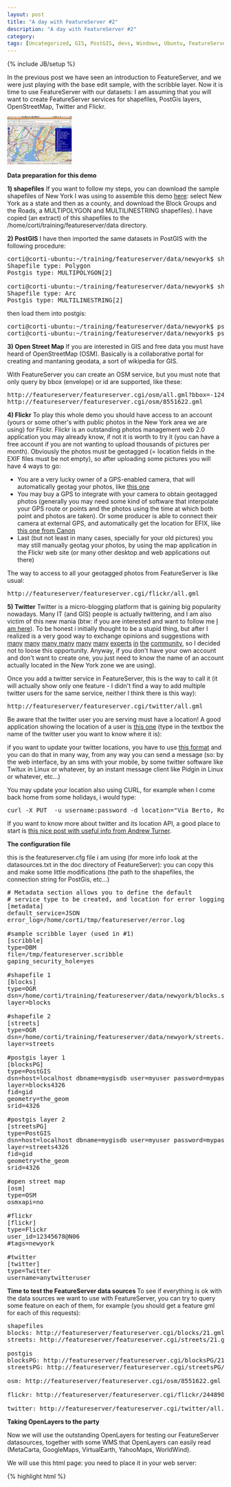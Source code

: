 ```yaml
---
layout: post
title: "A day with FeatureServer #2"
description: "A day with FeatureServer #2"
category:
tags: [Uncategorized, GIS, PostGIS, devs, Windows, Ubuntu, FeatureServer, Python, WMS, OpenStreetMap, Web2.0, Flickr, Twitter, OpenLayers, WFS]
---
```

{% include JB/setup %}

In the previous post we have seen an introduction to FeatureServer, and we were just playing with the base edit sample, with the scribble layer.
Now it is time to use FeatureServer with our datasets: I am assuming that you will want to create FeatureServer services for shapefiles, PostGis layers, OpenStreetMap, Twitter and Flickr.

<a href='/assets/images/adaywithfeatureserver.png'><img src="/assets/images/adaywithfeatureserver.png" alt="" title="the nice OpenLayers interface with the Yahoo Map WMS and some data source from FeatureServer" width="150" height="112" class="alignnone size-thumbnail wp-image-80" /></a>

<strong>Data preparation for this demo</strong>

<strong>1) shapefiles</strong>
If you want to follow my steps, you can download the sample shapefiles of New York I was using to assemble this demo <a href=" http://arcdata.esri.com/data/tiger2000/tiger_download.cfm">here</a>: select New York as a state and then as a county, and download the Block Groups and the Roads, a MULTIPOLYGON and MULTILINESTRING shapefiles).
I have copied (an extract) of this shapefiles to the /home/corti/training/featureserver/data directory.

<strong>2) PostGIS</strong>
I have then imported the same datasets in PostGIS with the following procedure:

<pre lang="text">
corti@corti-ubuntu:~/training/featureserver/data/newyork$ shp2pgsql -I -s 4326 blocks.shp blocks4326 > blocks4326.sql
Shapefile type: Polygon
Postgis type: MULTIPOLYGON[2]

corti@corti-ubuntu:~/training/featureserver/data/newyork$ shp2pgsql -I -s 4326 streets.shp streets4326 > streets4326.sql
Shapefile type: Arc
Postgis type: MULTILINESTRING[2]
</pre>

then load them into postgis:

<pre lang="text">
corti@corti-ubuntu:~/training/featureserver/data/newyork$ psql -d gisdb -h localhost -U gis -f streets4326.sql
corti@corti-ubuntu:~/training/featureserver/data/newyork$ psql -d gisdb -h localhost -U gis -f blocks4326.sql
</pre>

<strong>3) Open Street Map</strong>
If you are interested in GIS and free data you must have heard of OpenStreetMap (OSM). Basically is a collaborative portal for creating and mantaning geodata, a sort of wikipedia for GIS.

With FeatureServer you can create an OSM service, but you must note that only query by bbox (envelope) or id are supported, like these:

<pre lang="text">
http://featureserver/featureserver.cgi/osm/all.gml?bbox=-124.1,47.2,-123.9,47.5
http://featureserver/featureserver.cgi/osm/8551622.gml
</pre>

<strong>4) Flickr</strong>
To play this whole demo you should have access to an account (yours or some other's with public photos in the New York area we are using) for Flickr.
Flickr is an outstanding photos management web 2.0 application you may already know, if not it is worth to try it (you can have a free account if you are not wanting to upload thousands of pictures per month).
Obviously the photos must be geotagged (= location fields in the EXIF files must be not empty), so after uploading some pictures you will have 4 ways to go:
<ul>
<li>
You are a very lucky owner of a GPS-enabled camera, that will automatically geotag your photos, like <a href="http://www.spatiallyadjusted.com/2007/01/18/ricoh-releases-new-gps-ready-digital-camera/">this one</a>
</li>
<li>
You may buy a GPS to integrate with your camera to obtain geotagged photos (generally you may need some kind of software that interpolate your GPS route or points and the photos using the time at which both point and photos are taken). Or some producer is able to connect their camera at external GPS, and automatically get the location for EFIX, like <a href="http://www.canon.co.jp/imaging/wft/wft-e2/manual/gps/index.html">this one from Canon</a>
</li>
<li>
Last (but not least in many cases, specially for your old pictures) you may still manually geotag your photos, by using the map application in the Flickr web site (or many other desktop and web applications out there)
</li>
</ul>

The way to access to all your geotagged photos from FeatureServer is like usual:
<pre lang="text">
http://featureserver/featureserver.cgi/flickr/all.gml
</pre>

<strong>5) Twitter</strong>
Twitter is a micro-blogging platform that is gaining big popularity nowadays. Many IT (and GIS) people is actually twittering, and I am also victim of this new mania (btw: if you are interested and want to follow me <a href="http://twitter.com/capooti">I am here</a>). To be honest i initially thought to be a stupid thing, but after I realized is a very good way to exchange opinions and suggestions with <a href="http://twitter.com/codinghorror">many</a> <a href="http://twitter.com/geobabbler">many</a> <a href="http://twitter.com/xanadont">many</a><a href="http://twitter.com/acangiano"> many</a> <a href="http://twitter.com/crschmidt">many</a> <a href="http://twitter.com/TheSteve0">many</a> <a href="http://twitter.com/cageyjames">experts</a> <a href="http://twitter.com/dbouwman">in</a> <a href="http://twitter.com/ajturner">the</a> <a href="http://twitter.com/D_Guidi">community</a>, so I decided not to loose this opportunity.
Anyway, if you don't have your own account and don't want to create one, you just need to know the name of an account actually located in the New York zone we are using).

Once you add a twitter service in FeatureServer, this is the way to call it (it will actually show only one feature - I didn't find a way to add multiple twitter users for the same service, neither I think there is this way):

<pre lang="text">
http://featureserver/featureserver.cgi/twitter/all.gml
</pre>

Be aware that the twitter user you are serving must have a location! A good application showing the location of a user is <a href=" http://twittermap.com/maps">this one</a> (type in the textbox the name of the twitter user you want to know where it is):

if you want to update your twitter locations, you have to use <a href="http://twittermap.com/maps/faq.html">this format</a>  and you can do that in many way, from any way you can send a message (so: by the web interface, by an sms with your mobile, by some twitter software like Twitux in Linux or whatever, by an instant message client like Pidgin in Linux or whatever, etc...)

You may update your location also using CURL, for example when I come back home from some holidays, i would type:

<pre lang="text">
curl -X PUT  -u username:password -d location="Via Berto, Rome, Italy" http://twitter.com/account/update_location.json
</pre>

If you want to know more about twitter and its location API, a good place to start is <a href="http://highearthorbit.com/twitter-location-api/">this nice post with useful info from Andrew Turner</a>.

<strong>The configuration file</strong>

this is the featureserver.cfg file i am using (for more info look at the datasources.txt in the doc directory of FeatureServer): you can copy this and make some little modifications (the path to the shapefiles, the connection string for PostGis, etc...)

<pre lang="text">
# Metadata section allows you to define the default
# service type to be created, and location for error logging
[metadata]
default_service=JSON
error_log=/home/corti/tmp/featureserver/error.log

#sample scribble layer (used in #1)
[scribble]
type=DBM
file=/tmp/featureserver.scribble
gaping_security_hole=yes

#shapefile 1
[blocks]
type=OGR
dsn=/home/corti/training/featureserver/data/newyork/blocks.shp
layer=blocks

#shapefile 2
[streets]
type=OGR
dsn=/home/corti/training/featureserver/data/newyork/streets.shp
layer=streets

#postgis layer 1
[blocksPG]
type=PostGIS
dsn=host=localhost dbname=mygisdb user=myuser password=mypassword
layer=blocks4326
fid=gid
geometry=the_geom
srid=4326

#postgis layer 2
[streetsPG]
type=PostGIS
dsn=host=localhost dbname=mygisdb user=myuser password=mypassword
layer=streets4326
fid=gid
geometry=the_geom
srid=4326

#open street map
[osm]
type=OSM
osmxapi=no

#flickr
[flickr]
type=Flickr
user_id=12345678@N06
#tags=newyork

#twitter
[twitter]
type=Twitter
username=anytwitteruser
</pre>

<strong>Time to test the FeatureServer data sources </strong>
To see if everything is ok with the data sources we want to use with FeatureServer, you can try to query some feature on each of them, for example (you should get a feature gml for each of this requests):

<pre lang="text">
shapefiles
blocks: http://featureserver/featureserver.cgi/blocks/21.gml
streets: http://featureserver/featureserver.cgi/streets/21.gml

postgis
blocksPG: http://featureserver/featureserver.cgi/blocksPG/21.gml
streetsPG: http://featureserver/featureserver.cgi/streetsPG/21.gml

osm: http://featureserver/featureserver.cgi/osm/8551622.gml

flickr: http://featureserver/featureserver.cgi/flickr/2448905405.gml

twitter: http://featureserver/featureserver.cgi/twitter/all.gml
</pre>

<strong>Taking OpenLayers to the party</strong>

Now we will use the outstanding OpenLayers for testing our FeatureServer datasources, together with some WMS that OpenLayers can easily read (MetaCarta, GoogleMaps, VirtualEarth, YahooMaps, WorldWind).

We will use this html page: you need to place it in your web server:

{% highlight html %}
<html>
<head>
  <title>OpenLayers Example: a day with FeatureServer</title>
    <!-- OpenLayers API -->
    <script src="OpenLayers-2.5/OpenLayers.js"></script>
    <!-- GoogleMaps API: you need a key for it! -->
    <script src="http://maps.google.com/maps?file=api&amp;v=2&amp;key=xxxplaceyourkeyherexxx"
	type="text/javascript"></script>
    <!-- VirtualEarth API -->
    <script src='http://dev.virtualearth.net/mapcontrol/v3/mapcontrol.js'></script>
    <!-- Yahoo Maps API -->
    <script src="http://api.maps.yahoo.com/ajaxymap?v=3.0&appid=euzuro-openlayers"></script>
    <script type="text/javascript">
         var map, drawControls, geojson, lastFeature, mywfs, vectors, featureid;
	function init(){
		//create the map
		var map = new OpenLayers.Map('map', {'maxResolution': .28125, tileSize: new OpenLayers.Size(512, 512)});
		//create the WMS layers (metacarta basic, metacarta satellite,
		//google hybrid, google satellite, virtualearth, yahoo, worldwind bathy, worldwind landsat
		var olwms = new OpenLayers.Layer.WMS( "OpenLayers WMS basic", "http://labs.metacarta.com/wms-c/Basic.py", {'layers':'basic'});
		var olwms2 = new OpenLayers.Layer.WMS( "OpenLayers WMS satellite", "http://labs.metacarta.com/wms-c/Basic.py", {'layers':'satellite'});
		var google = new OpenLayers.Layer.Google( "Google Hybrid Map", { type: G_HYBRID_MAP } );
		var google2 = new OpenLayers.Layer.Google( "Google Satellite Map", { type: G_SATELLITE_MAP } );
		var virtualearth = new OpenLayers.Layer.VirtualEarth( "Virtual Earth Hybrid", {type: VEMapStyle.Hybrid });
		var yahoo = new OpenLayers.Layer.Yahoo("Yahoo");
		var ww = new OpenLayers.Layer.WorldWind( "WorldWind Bathy", "http://worldwind25.arc.nasa.gov/tile/tile.aspx?", 36, 4, {T:"bmng.topo.bathy.200406"});
		var  ww2 = new OpenLayers.Layer.WorldWind( "WorldWind LANDSAT", "http://worldwind25.arc.nasa.gov/tile/tile.aspx", 2.25, 4,{T:"105"});
		//create the WFS layers
		//1. shapefiles WFS layers
		var wfsNYblocksSHP = new OpenLayers.Layer.WFS("WFS New York blocks (shp)", "featureserver.cgi/blocks?format=WFS",
			{maxfeatures: "300"}, {extractAttributes: true, displayInLayerSwitcher: true});
		var wfsNYstreetsSHP = new OpenLayers.Layer.WFS("WFS New York streets (shp)", "featureserver.cgi/streets?format=WFS",
			{maxfeatures: "300"}, {extractAttributes: true, displayInLayerSwitcher: true});
		//2. postgis WFS layers (with a different style than default)
		var wfsNYblocksPG = new OpenLayers.Layer.WFS("WFS New York blocks (postgis)", "featureserver.cgi/blocksPG?format=WFS",
			{maxfeatures: "300"}, {extractAttributes: true, displayInLayerSwitcher: true});
		wfsNYblocksPG.style = {fillColor:'#FF0000', fillOpacity: 0.2, strokeColor: "#FF0000", strokeOpacity: 1, strokeWidth: 1};
		var wfsNYstreetsPG = new OpenLayers.Layer.WFS("WFS New York streets (postgis)", "featureserver.cgi/streetsPG?format=WFS",
			{maxfeatures: "300"}, {extractAttributes: true, displayInLayerSwitcher: true});
		wfsNYstreetsPG.style = {fillColor:'#FF0000', fillOpacity: 0.2, strokeColor: "#FF0000", strokeOpacity: 1, strokeWidth: 1};
		//3. osm WFS layer
		var wfsOSM = new OpenLayers.Layer.WFS("OpenStreetMap", "featureserver.cgi/osm?format=WFS",
			{maxfeatures: "5"}, {extractAttributes: true, displayInLayerSwitcher: true});
		//4. flickr WFS layer
		var wfsFlickr = new OpenLayers.Layer.WFS("New York Flickrs", "featureserver.cgi/flickr?format=WFS",
			{maxfeatures: "300"}, {extractAttributes: true, displayInLayerSwitcher: true});
		//5. twitter WFS layer
		var wfsTwitter = new OpenLayers.Layer.WFS("My Twitter", "featureserver.cgi/twitter?format=WFS",
			{maxfeatures: "300"}, {extractAttributes: true, displayInLayerSwitcher: true});
		//add the layers to the map
		map.addLayers([wfsTwitter,wfsFlickr,wfsOSM,wfsNYstreetsPG,wfsNYblocksPG,wfsNYstreetsSHP, wfsNYblocksSHP,
			yahoo, virtualearth, olwms, olwms2, google, google2, ww, ww2]);
		//add map controls
		map.addControl(new OpenLayers.Control.Navigation());
		map.addControl(new OpenLayers.Control.PanZoomBar());
		map.addControl(new OpenLayers.Control.MousePosition());
		map.addControl(new OpenLayers.Control.Permalink());
		map.addControl(new OpenLayers.Control.LayerSwitcher());
		//set map center
		map.setCenter(new OpenLayers.LonLat(-73.9818, 40.712), 13);
	}
    </script>
    </head>
    <body  onload="init()">
      <div style="width:100%; height:100%" id="map"></div>
      <script defer="defer" type="text/javascript">
    </body>
</html>
{% endhighlight %}

note the java api we are using for accessing the various WMS!

what is happening behind the scenes can be easily understood navigating this page with the use of Firebug to detect which GET request are issued by OpenLayers javascript:

<pre lang="text">
flickr:
http://featureserver/featureserver.cgi/flickr?format=WFS&maxfeatures=300&SERVICE=WFS&VERSION=1.0.0&REQUEST=GetFeature&SRS=EPSG%3A4326&BBOX=-74.15771484375,40.66379060988484,-73.80615234375,40.76007871037859

twitter:
http://featureserver/featureserver.cgi/twitter?format=WFS&maxfeatures=300&SERVICE=WFS&VERSION=1.0.0&REQUEST=GetFeature&SRS=EPSG%3A4326&BBOX=-74.15771484375,40.66379060988484,-73.80615234375,40.76007871037859

open street map
http://featureserver/featureserver.cgi/osm?format=WFS&maxfeatures=5&SERVICE=WFS&VERSION=1.0.0&REQUEST=GetFeature&SRS=EPSG%3A4326&BBOX=-74.15771484375,40.66379060988484,-73.80615234375,40.76007871037859

postgis
http://featureserver/featureserver.cgi/streetsPG?format=WFS&maxfeatures=300&SERVICE=WFS&VERSION=1.0.0&REQUEST=GetFeature&SRS=EPSG%3A4326&BBOX=-74.15771484375,40.66379060988484,-73.80615234375,40.76007871037859
http://featureserver/featureserver.cgi/blocksPG?format=WFS&maxfeatures=300&SERVICE=WFS&VERSION=1.0.0&REQUEST=GetFeature&SRS=EPSG%3A4326&BBOX=-74.15771484375,40.66379060988484,-73.80615234375,40.76007871037859

shapefile
http://featureserver/featureserver.cgi/streets?format=WFS&maxfeatures=300&SERVICE=WFS&VERSION=1.0.0&REQUEST=GetFeature&SRS=EPSG%3A4326&BBOX=-74.15771484375,40.66379060988484,-73.80615234375,40.76007871037859
http://featureserver/featureserver.cgi/blocks?format=WFS&maxfeatures=300&SERVICE=WFS&VERSION=1.0.0&REQUEST=GetFeature&SRS=EPSG%3A4326&BBOX=-74.15771484375,40.66379060988484,-73.80615234375,40.76007871037859
</pre>

It is easy to understand that the request OpenLayers is doing to the various FeatureServer datasources is always the same kind: a get feature request with a bounding box (the area you are zooming).

Ok, time to end with this long post, hope now FeatureServer (and various other things) are now a bit easier to understand for you - at least after this long tests it was for me!
